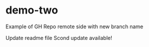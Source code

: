 # demo-two
Example of GH Repo remote side with new branch name


Update readme file 
Scond update available!
